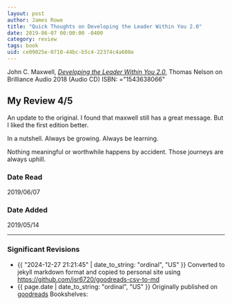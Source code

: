 ```yaml
---
layout: post
author: James Rowe
title: "Quick Thoughts on Developing the Leader Within You 2.0"
date: 2019-06-07 00:00:00 -0400
category: review
tags: book 
uid: ce09025e-0710-44bc-b5c4-22374c4a608e
---
```


John C. Maxwell, *[Developing the Leader Within You 2.0](https://www.goodreads.com/book/show/35433815)*,  Thomas Nelson on Brilliance Audio 2018 (Audio CD) ISBN: ="1543638066"

## My Review 4/5

An update to the original. I found that maxwell still has a great message. But I liked the first edition better. 

In a nutshell. Always be growing. Always be learning. 

Nothing meaningful or worthwhile happens by accident. Those journeys are always uphill. 

### Date Read
2019/06/07

### Date Added
2019/05/14

---

### Significant Revisions

- {{ "2024-12-27 21:21:45" | date_to_string: "ordinal", "US" }} Converted to jekyll markdown format and copied to personal site using <https://github.com/jsr6720/goodreads-csv-to-md>
- {{ page.date | date_to_string: "ordinal", "US" }} Originally published on [goodreads](https://www.goodreads.com) Bookshelves: 